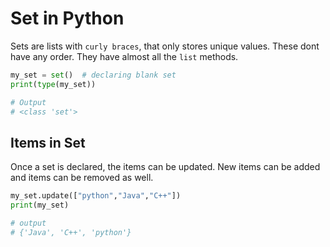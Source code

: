 # Set in Python

Sets are lists with `curly braces`, that only stores unique values. These dont have any order. They have almost all the `list` methods.

```python
my_set = set()  # declaring blank set
print(type(my_set))

# Output
# <class 'set'>
```
## Items in Set
Once a set is declared, the items can be updated. New items can be added and items can be removed as well.

```python
my_set.update(["python","Java","C++"])
print(my_set)

# output
# {'Java', 'C++', 'python'}
```

